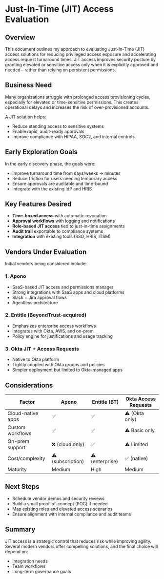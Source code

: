 # Just-In-Time (JIT) Access Evaluation

## Overview

This document outlines my approach to evaluating Just-In-Time (JIT) access solutions for reducing privileged access exposure and accelerating access request turnaround times. JIT access improves security posture by granting elevated or sensitive access only when it is explicitly approved and needed—rather than relying on persistent permissions.

## Business Need

Many organizations struggle with prolonged access provisioning cycles, especially for elevated or time-sensitive permissions. This creates operational delays and increases the risk of over-provisioned accounts.

A JIT solution helps:

- Reduce standing access to sensitive systems
- Enable rapid, audit-ready approvals
- Improve compliance with HIPAA, SOC2, and internal controls

## Early Exploration Goals

In the early discovery phase, the goals were:

- Improve turnaround time from days/weeks → minutes
- Reduce friction for users needing temporary access
- Ensure approvals are auditable and time-bound
- Integrate with the existing IdP and HRIS

## Key Features Desired

- **Time-boxed access** with automatic revocation
- **Approval workflows** with logging and notifications
- **Role-based JIT access** tied to just-in-time assignments
- **Audit trail** exportable to compliance systems
- **Integration** with existing tools (SSO, HRIS, ITSM)

## Vendors Under Evaluation

Initial vendors being considered include:

### 1. **Apono**

- SaaS-based JIT access and permissions manager
- Strong integrations with SaaS apps and cloud platforms
- Slack + Jira approval flows
- Agentless architecture

### 2. **Entitle (BeyondTrust-acquired)**

- Emphasizes enterprise access workflows
- Integrates with Okta, AWS, and on-prem
- Policy engine for justifications and usage tracking

### 3. **Okta JIT + Access Requests**

- Native to Okta platform
- Tightly coupled with Okta groups and policies
- Simpler deployment but limited to Okta-managed apps

## Considerations

| Factor            | Apono             | Entitle (BT)    | Okta Access Requests |
| ----------------- | ----------------- | --------------- | -------------------- |
| Cloud-native apps | ✅                | ✅              | ⚠️ (Okta only)       |
| Custom workflows  | ✅                | ✅              | ⚠️ Basic only        |
| On-prem support   | ❌ (cloud only)   | ✅              | ⚠️ Limited           |
| Cost/complexity   | ⚠️ (subscription) | ⚠️ (enterprise) | ✅ (native)          |
| Maturity          | Medium            | High            | Medium               |

## Next Steps

- Schedule vendor demos and security reviews
- Build a small proof-of-concept (POC) if needed
- Map existing roles and elevated access scenarios
- Ensure alignment with internal compliance and audit teams

## Summary

JIT access is a strategic control that reduces risk while improving agility. Several modern vendors offer compelling solutions, and the final choice will depend on:

- Integration needs
- Team workflows
- Long-term governance goals
